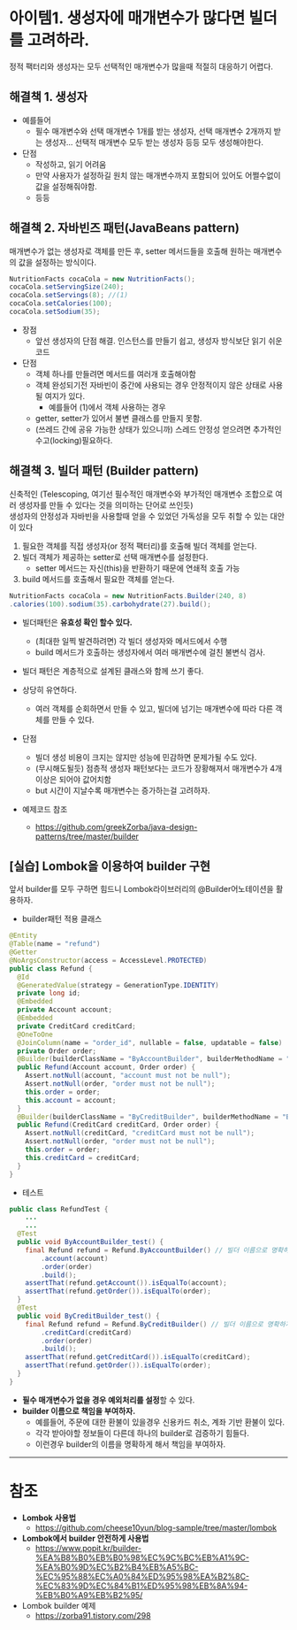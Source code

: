 아이템1. 생성자에 매개변수가 많다면 빌더를 고려하라.
====================================================

정적 팩터리와 생성자는 모두 선택적인 매개변수가 많을때 적절히 대응하기 어렵다.

해결책 1. 생성자
----------------

-	예를들어
	-	필수 매개변수와 선택 매개변수 1개를 받는 생성자, 선택 매개변수 2개까지 받는 생성자... 선택적 매개변수 모두 받는 생성자 등등 모두 생성해야한다.
-	단점
	-	작성하고, 읽기 어려움
	-	만약 사용자가 설정하길 원치 않는 매개변수까지 포함되어 있어도 어쩔수없이 값을 설정해줘야함.
	-	등등

해결책 2. 자바빈즈 패턴(JavaBeans pattern)
------------------------------------------

매개변수가 없는 생성자로 객체를 만든 후, setter 메서드들을 호출해 원하는 매개변수의 값을 설정하는 방식이다.

```java
NutritionFacts cocaCola = new NutritionFacts();
cocaCola.setServingSize(240);
cocaCola.setServings(8); //(1)
cocaCola.setCalories(100);
cocaCola.setSodium(35);
```

-	장점
	-	앞선 생성자의 단점 해결. 인스턴스를 만들기 쉽고, 생성자 방식보단 읽기 쉬운 코드
-	단점
	-	객체 하나를 만들려면 메서드를 여러개 호출해야함
	-	객체 완성되기전 자바빈이 중간에 사용되는 경우 안정적이지 않은 상태로 사용될 여지가 있다.
		-	예를들어 (1)에서 객체 사용하는 경우
	-	getter, setter가 있어서 불변 클래스를 만들지 못함.
	-	(쓰레드 간에 공유 가능한 상태가 있으니까) 스레드 안정성 얻으려면 추가적인 수고(locking)필요하다.

해결책 3. 빌더 패턴 (Builder pattern)
-------------------------------------

신축적인 (Telescoping, 여기선 필수적인 매개변수와 부가적인 매개변수 조합으로 여러 생성자를 만들 수 있다는 것을 의미하는 단어로 쓰인듯)  
생성자의 안정성과 자바빈을 사용할때 얻을 수 있었던 가독성을 모두 취할 수 있는 대안이 있다

1.	필요한 객체를 직접 생성자(or 정적 팩터리)를 호출해 빌더 객체를 얻는다.  
2.	빌더 객체가 제공하는 setter로 선택 매개변수를 설정한다.
	-	setter 메서드는 자신(this)을 반환하기 때문에 연쇄적 호출 가능
3.	build 메서드를 호출해서 필요한 객체를 얻는다.

```java
NutritionFacts cocaCola = new NutritionFacts.Builder(240, 8)
.calories(100).sodium(35).carbohydrate(27).build();
```

-	빌더패턴은 **유효성 확인 할수 있다.**

	-	(최대한 일찍 발견하려면) 각 빌더 생성자와 메서드에서 수행
	-	build 메서드가 호출하는 생성자에서 여러 매개변수에 걸친 불변식 검사.

-	빌더 패턴은 계층적으로 설계된 클래스와 함께 쓰기 좋다.

-	상당히 유연하다.

	-	여러 객체를 순회하면서 만들 수 있고, 빌더에 넘기는 매개변수에 따라 다른 객체를 만들 수 있다.

-	단점

	-	빌더 생성 비용이 크지는 않지만 성능에 민감하면 문제가될 수도 있다.
	-	(무시해도될듯) 점층적 생성자 패턴보다는 코드가 장황해져서 매개변수가 4개 이상은 되어야 값어치함
	-	but 시간이 지날수록 매개변수는 증가하는걸 고려하자.

-	예제코드 참조

	-	https://github.com/greekZorba/java-design-patterns/tree/master/builder

[실습] Lombok을 이용하여 builder 구현
-------------------------------------

앞서 builder를 모두 구하면 힘드니 Lombok라이브러리의 @Builder어노테이션을 활용하자.

-	builder패턴 적용 클래스

```java
@Entity
@Table(name = "refund")
@Getter
@NoArgsConstructor(access = AccessLevel.PROTECTED)
public class Refund {
  @Id
  @GeneratedValue(strategy = GenerationType.IDENTITY)
  private long id;
  @Embedded
  private Account account;
  @Embedded
  private CreditCard creditCard;
  @OneToOne
  @JoinColumn(name = "order_id", nullable = false, updatable = false)
  private Order order;
  @Builder(builderClassName = "ByAccountBuilder", builderMethodName = "ByAccountBuilder") // 계좌 번호 기반 환불, Builder 이름을 부여해서 그에 따른 책임 부여, 그에 따른 필수 인자값 명확
  public Refund(Account account, Order order) {
    Assert.notNull(account, "account must not be null");
    Assert.notNull(order, "order must not be null");
    this.order = order;
    this.account = account;
  }
  @Builder(builderClassName = "ByCreditBuilder", builderMethodName = "ByCreditBuilder")  // 신용 카드 기반 환불, Builder 이름을 부여해서 그에 따른 책임 부여, 그에 따른 필수 인자값 명확
  public Refund(CreditCard creditCard, Order order) {
    Assert.notNull(creditCard, "creditCard must not be null");
    Assert.notNull(order, "order must not be null");
    this.order = order;
    this.creditCard = creditCard;
  }
}
```

-	테스트

```java
public class RefundTest {
    ...
    ...
  @Test
  public void ByAccountBuilder_test() {
    final Refund refund = Refund.ByAccountBuilder() // 빌더 이름으로 명확하게 그 의도를 드러 내고 있습니다.
        .account(account)
        .order(order)
        .build();
    assertThat(refund.getAccount()).isEqualTo(account);
    assertThat(refund.getOrder()).isEqualTo(order);
  }
  @Test
  public void ByCreditBuilder_test() {
    final Refund refund = Refund.ByCreditBuilder() // 빌더 이름으로 명확하게 그 의도를 드러 내고 있습니다.
        .creditCard(creditCard)
        .order(order)
        .build();
    assertThat(refund.getCreditCard()).isEqualTo(creditCard);
    assertThat(refund.getOrder()).isEqualTo(order);
  }
}
```

-	**필수 매개변수가 없을 경우 예외처리를 설정**할 수 있다.
-	**builder 이름으로 책임을 부여하자.**
	-	예를들어, 주문에 대한 환불이 있을경우 신용카드 취소, 계좌 기반 환불이 있다.
	-	각각 받아야할 정보들이 다른데 하나의 builder로 검증하기 힘들다.
	-	이런경우 builder의 이름을 명확하게 해서 책임을 부여하자.

---

참조
====

-	**Lombok 사용법**
	-	https://github.com/cheese10yun/blog-sample/tree/master/lombok
-	**Lombok에서 builder 안전하게 사용법**
	-	https://www.popit.kr/builder-%EA%B8%B0%EB%B0%98%EC%9C%BC%EB%A1%9C-%EA%B0%9D%EC%B2%B4%EB%A5%BC-%EC%95%88%EC%A0%84%ED%95%98%EA%B2%8C-%EC%83%9D%EC%84%B1%ED%95%98%EB%8A%94-%EB%B0%A9%EB%B2%95/
-	Lombok builder 예제
	-	https://zorba91.tistory.com/298
